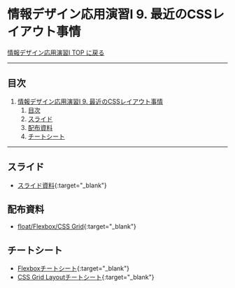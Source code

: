 # 情報デザイン応用演習I 9. 最近のCSSレイアウト事情

[情報デザイン応用演習I TOP に戻る](./index.md)

---

## 目次

1. [情報デザイン応用演習I 9. 最近のCSSレイアウト事情](#情報デザイン応用演習i-9-最近のcssレイアウト事情)
   1. [目次](#目次)
   2. [スライド](#スライド)
   3. [配布資料](#配布資料)
   4. [チートシート](#チートシート)

---

## スライド

- [スライド資料](./ida_09slide.pdf){:target="_blank"}

## 配布資料
- [float/Flexbox/CSS Grid](../InformationDesignI/tex/float-flexbox-cssgrid.pdf){:target="_blank"}

## チートシート
- [Flexboxチートシート](https://www.webcreatorbox.com/tech/css-flexbox-cheat-sheet#flexbox14){:target="_blank"}
- [CSS Grid Layoutチートシート](https://qiita.com/7dt/items/577ba8eada3380c93dbb){:target="_blank"}
